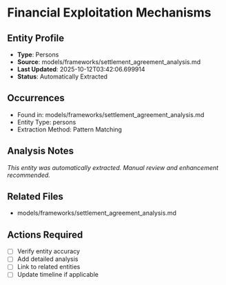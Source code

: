 # Financial Exploitation Mechanisms

## Entity Profile
- **Type**: Persons
- **Source**: models/frameworks/settlement_agreement_analysis.md
- **Last Updated**: 2025-10-12T03:42:06.699914
- **Status**: Automatically Extracted

## Occurrences
- Found in: models/frameworks/settlement_agreement_analysis.md
- Entity Type: persons
- Extraction Method: Pattern Matching

## Analysis Notes
*This entity was automatically extracted. Manual review and enhancement recommended.*

## Related Files
- models/frameworks/settlement_agreement_analysis.md

## Actions Required
- [ ] Verify entity accuracy
- [ ] Add detailed analysis
- [ ] Link to related entities
- [ ] Update timeline if applicable
